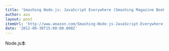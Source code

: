 ```yaml
---
title: 'Smashing Node.js: JavaScript Everywhere (Smashing Magazine Book Series): Guillermo Rauch: Amazon.com: Kindle Store'
author: azu
layout: post
itemUrl: 'http://www.amazon.com/Smashing-Node-js-JavaScript-Everywhere-ebook/dp/B008Z5OEUY'
date: '2012-09-30T15:00:00.000Z'
---
```

Node.js本
